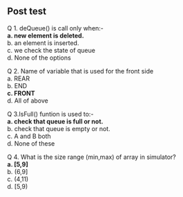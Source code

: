 ##  Post test 

Q 1. deQueue() is call only when:-<br>
<b>a. new element is deleted.</b><br>
b. an element is inserted.<br>
c. we check the state of queue<br>
d. None of the options<br>

Q 2. Name of variable that is used for the front side <br>
a. REAR<br>
b. END<br>
<b>c. FRONT<br></b>
d. All of above<br>

Q 3.IsFull() funtion is used to:-<br>
<b>a. check that queue is full or not. <br></b>
b. check that queue is empty or not.<br>
c. A and B both<br>
d. None of these<br>

Q 4. What is the size range (min,max) of array in simulator?<br>
<b>a. [5,9]</b><br>
b. (6,9] <br>
c. (4,11)<br>
d. [5,9)<br>
